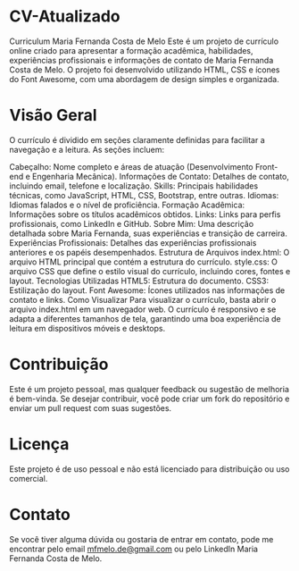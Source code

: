 # CV-Atualizado

Curriculum Maria Fernanda Costa de Melo
Este é um projeto de currículo online criado para apresentar a formação acadêmica, habilidades, experiências profissionais e informações de contato de Maria Fernanda Costa de Melo. O projeto foi desenvolvido utilizando HTML, CSS e ícones do Font Awesome, com uma abordagem de design simples e organizada.

# Visão Geral
O currículo é dividido em seções claramente definidas para facilitar a navegação e a leitura. As seções incluem:

Cabeçalho: Nome completo e áreas de atuação (Desenvolvimento Front-end e Engenharia Mecânica).
Informações de Contato: Detalhes de contato, incluindo email, telefone e localização.
Skills: Principais habilidades técnicas, como JavaScript, HTML, CSS, Bootstrap, entre outras.
Idiomas: Idiomas falados e o nível de proficiência.
Formação Acadêmica: Informações sobre os títulos acadêmicos obtidos.
Links: Links para perfis profissionais, como LinkedIn e GitHub.
Sobre Mim: Uma descrição detalhada sobre Maria Fernanda, suas experiências e transição de carreira.
Experiências Profissionais: Detalhes das experiências profissionais anteriores e os papéis desempenhados.
Estrutura de Arquivos
index.html: O arquivo HTML principal que contém a estrutura do currículo.
style.css: O arquivo CSS que define o estilo visual do currículo, incluindo cores, fontes e layout.
Tecnologias Utilizadas
HTML5: Estrutura do documento.
CSS3: Estilização do layout.
Font Awesome: Ícones utilizados nas informações de contato e links.
Como Visualizar
Para visualizar o currículo, basta abrir o arquivo index.html em um navegador web. O currículo é responsivo e se adapta a diferentes tamanhos de tela, garantindo uma boa experiência de leitura em dispositivos móveis e desktops.

# Contribuição
Este é um projeto pessoal, mas qualquer feedback ou sugestão de melhoria é bem-vinda. Se desejar contribuir, você pode criar um fork do repositório e enviar um pull request com suas sugestões.

# Licença
Este projeto é de uso pessoal e não está licenciado para distribuição ou uso comercial.

# Contato
Se você tiver alguma dúvida ou gostaria de entrar em contato, pode me encontrar pelo email mfmelo.de@gmail.com ou pelo LinkedIn Maria Fernanda Costa de Melo.
